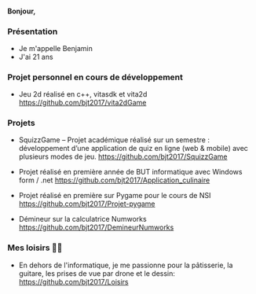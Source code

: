 #### Bonjour,

### Présentation

- Je m'appelle Benjamin
- J'ai 21 ans

### Projet personnel en cours de développement 

- Jeu 2d réalisé en c++, vitasdk et vita2d https://github.com/bjt2017/vita2dGame

### Projets

- SquizzGame – Projet académique réalisé sur un semestre : développement d’une application de quiz en ligne (web & mobile) avec plusieurs modes de jeu.
  https://github.com/bjt2017/SquizzGame

- Projet réalisé en première année de BUT informatique avec Windows form / .net
  https://github.com/bjt2017/Application_culinaire 

- Projet réalisé en première sur Pygame pour le cours de NSI 
  https://github.com/bjt2017/Projet-pygame 

- Démineur sur la calculatrice Numworks
  https://github.com/bjt2017/DemineurNumworks 

### Mes loisirs 🎸🍰

- En dehors de l'informatique, je me passionne pour la pâtisserie, la guitare, les prises de vue par drone et le dessin:
https://github.com/bjt2017/Loisirs
 




